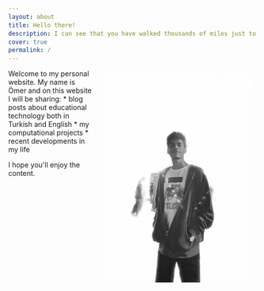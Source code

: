 ```yaml
---
layout: about
title: Hello there!
description: I can see that you have walked thousands of miles just to reach this website, but that's just my homepage. Have fun... I guess.
cover: true
permalink: /
---
```

<img src="./assets/photo_1.png" alt="Black and white photo" align="right" width="300" style="padding:15px"/>
Welcome to my personal website. My name is Ömer and on this website I will be sharing:
* blog posts about educational technology both in Turkish and English
* my computational projects
* recent developments in my life

I hope you'll enjoy the content. 
